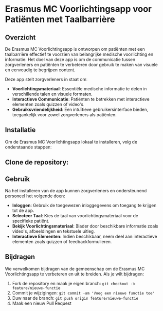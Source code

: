 # Erasmus MC Voorlichtingsapp voor Patiënten met Taalbarrière

## Overzicht

De Erasmus MC Voorlichtingsapp is ontworpen om patiënten met een taalbarrière effectief te voorzien van belangrijke medische voorlichting en informatie. Het doel van deze app is om de communicatie tussen zorgverleners en patiënten te verbeteren door gebruik te maken van visuele en eenvoudig te begrijpen content.

Deze app stelt zorgverleners in staat om:

- **Voorlichtingsmateriaal**: Essentiële medische informatie te delen in verschillende talen en visuele formaten.
- **Interactieve Communicatie**: Patiënten te betrekken met interactieve elementen zoals quizzen of video's.
- **Gebruiksvriendelijkheid**: Een intuïtieve gebruikersinterface bieden, toegankelijk voor zowel zorgverleners als patiënten.

## Installatie

Om de Erasmus MC Voorlichtingsapp lokaal te installeren, volg de onderstaande stappen:

## Clone de repository:

## Gebruik

Na het installeren van de app kunnen zorgverleners en ondersteunend personeel het volgende doen:

- **Inloggen**: Gebruik de toegewezen inloggegevens om toegang te krijgen tot de app.
- **Selecteer Taal**: Kies de taal van voorlichtingsmateriaal voor de specifieke patiënt.
- **Bekijk Voorlichtingsmateriaal**: Blader door beschikbare informatie zoals video's, afbeeldingen en tekstuele uitleg.
- **Interactieve Elementen**: Indien beschikbaar, neem deel aan interactieve elementen zoals quizzen of feedbackformulieren.

## Bijdragen

We verwelkomen bijdragen van de gemeenschap om de Erasmus MC Voorlichtingsapp te verbeteren en uit te breiden. Als je wilt bijdragen:

1. Fork de repository en maak je eigen branch: `git checkout -b feature/nieuwe-functie`
2. Commit je wijzigingen: `git commit -am 'Voeg een nieuwe functie toe'`
3. Duw naar de branch: `git push origin feature/nieuwe-functie`
4. Maak een nieuw Pull Request
